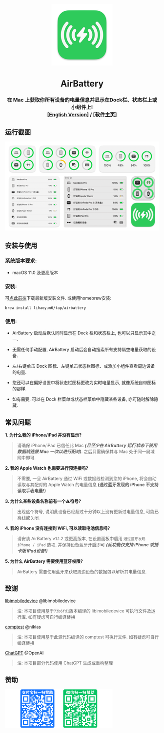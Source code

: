 # 
<p align="center">
<img src="./AirBattery/Assets.xcassets/AppIcon.appiconset/icon_128x128@2x.png" width="200" height="200" />
<h1 align="center">AirBattery</h1>
<h3 align="center">在 Mac 上获取你所有设备的电量信息并显示在Dock栏、状态栏上或小组件上!<br><a href="./README_en.md">[English Version]</a> / <a href="https://lihaoyun6.github.io/airbattery/">[软件主页]</a></h3> 
</p>

## 运行截图
<p align="center">
<img src="./img/preview.png" width="699"/> 
</p>

## 安装与使用
### 系统版本要求:
- macOS 11.0 及更高版本  

### 安装:
可[点此前往](../../releases/latest)下载最新版安装文件. 或使用homebrew安装:  

```bash
brew install lihaoyun6/tap/airbattery
```

### 使用:
- AirBattery 启动后默认同时显示在 Dock 栏和状态栏上, 也可以只显示其中之一.  

- 无需任何手动配置, AirBattery 启动后会自动搜索所有支持隔空电量获取的设备. 
- 左/右键单击 Dock 图标、左键单击状态栏图标、或添加小组件查看周边设备的电量. 
- 您还可以在偏好设置中将状态栏图标更改为实时电量显示, 就像系统自带图标的那样.  
- 如有需要, 可以在 Dock 栏菜单或状态栏菜单中隐藏某些设备, 亦可随时解除隐藏.  

## 常见问题
**1. 为什么我的 iPhone/iPad 并没有显示?**  
> 请确保 iPhone/iPad 已信任此 Mac ***(且至少在 AirBattery 运行状态下使用数据线连接 Mac 一次以进行配对)***. 之后只需确保其与 Mac 处于同一局域网中即可.  

**2. 我的 Apple Watch 也需要进行预连接吗?**  
> 不需要, 一旦 AirBattery 通过 WiFi 或数据线检测到您的 iPhone, 将会自动读取与其配对的 Apple Watch 的电量信息 **(通过蓝牙发现的 iPhone 不支持读取手表电量!)**

**3. 为什么某些设备名称前有一个⚠️符号?**
> 出现这个符号, 说明此设备已经超过十分钟以上没有更新过电量信息, 可能已离线或关闭.

**4. 我的 iPhone 没有连接到 WiFi, 可以读取电池信息吗?**  
> 请安装 AirBattery v1.1.2 或更高版本, 在设置面板中启用 `通过蓝牙发现 iPhone / iPad` 选项, 并保持设备蓝牙开启即可 ***(此功能仅支持 iPhone 或插卡版 iPad设备!)***  

**5. 为什么 AirBattery 需要使用蓝牙权限?**  
> AirBattery 需要使用蓝牙来获取周边设备的数据包以解析其电量信息.  

## 致谢
[libimobiledevice](https://github.com/libimobiledevice/libimobiledevice) @libimobiledevice  
> 注: 本项目使用基于`73b6fd1`版本编译的 libimobiledevice 可执行文件及运行库. 如有疑虑可自行编译替换  

[comptest](https://gist.github.com/nikias/ebc6e975dc908f3741af0f789c5b1088) @nikias  
> 注: 本项目使用基于此源代码编译的 comptest 可执行文件. 如有疑虑可自行编译替换  

[ChatGPT](https://chat.openai.com) @OpenAI  
> 注: 本项目部分代码使用 ChatGPT 生成或重构整理

## 赞助
<img src="./img/donate.png" width="352"/>
